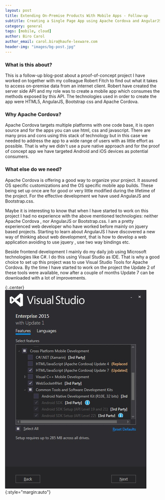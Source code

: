 ```yaml
---
layout: post
title: Extending On-Premise Products With Mobile Apps - Follow-up
subtitle: Creating a Single Page App using Apache Cordova and AngularJS
category: general
tags: [mobile, cloud]
author: Biro Carol
author_email: carol.biro@haufe-lexware.com
header-img: "images/bg-post.jpg"
---
```


### What is this about?

This is a follow-up blog-post about a proof-of-concept project I have worked on together with my colleague Robert Fitch to find out what it takes to access on-premise data from an internet client. Robert have created the server side API and my role was to create a mobile app which consumes the methods exposed by this API. The technologies used in order to create the app were HTML5, AngularJS, Bootstrap css and Apache Cordova.

### Why Apache Cordova?

Apache Cordova targets multiple platforms with one code base, it is open source and for the apps you can use html, css and javascript. There are many pros and cons using this stack of technology but in this case we needed to address the app to a wide range of users with as little effort as possible. That is why we didn't use a pure native approach and for the proof of concept app we have targeted Android and iOS devices as potential consumers.

### What else do we need?
Apache Cordova is offering a good way to organize your project. It assured OS specific customizations and the OS specific mobile app builds. These being set up once are for good or very little modified during the lifetime of the project. For the effective development we have used AngularJS and Bootstrap.css.

Maybe it is interesting to know that when I have started to work on this project I had no experience with the above mentioned technologies: neither Apache Cordova , nor AngularJS or Bootstrap.css. I am a pretty experienced web developer who have worked before mainly on jquery based projects. Starting to learn about AngularJS I have discovered a new way of thinking about web development, that is how to develop a web application avoiding to use jquery , use two way bindings etc.

Beside frontend development I mainly do my daily job using Microsoft technologies like C#. I do this using Visual Studio as IDE. That is why a good choice to set up this project was to use Visual Studio Tools for Apache Cordova. By the time I have started to work on the project the Update 2 of these tools were available, now after a couple of months Update 7 can be downloaded with a lot of improvements.

{:.center}
![Reisekosten App Fronten - Visual Studio Tools for Apache Cordova]( /images/reisekosten-app/visualstudioupdate7.jpg){:style="margin:auto"}
